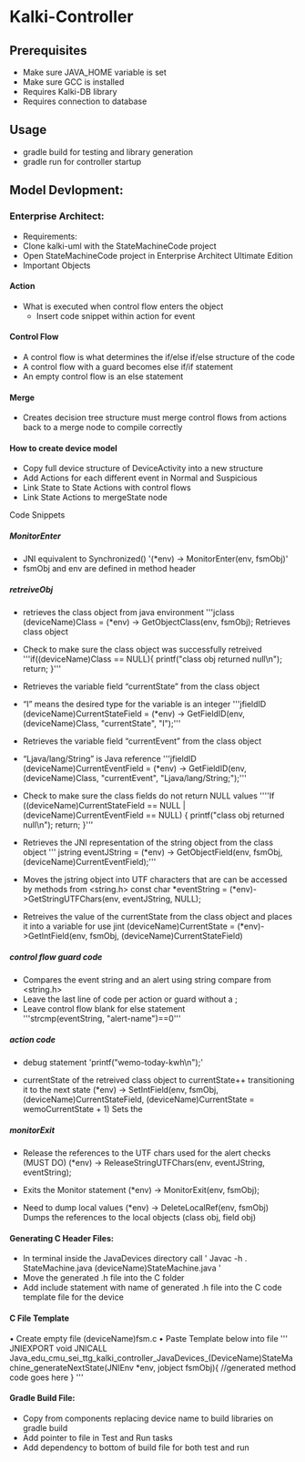 # Kalki-Controller
 
## Prerequisites
- Make sure JAVA_HOME variable is set
- Make sure GCC is installed
- Requires Kalki-DB library
- Requires connection to database

## Usage
- gradle build for testing and library generation
- gradle run for controller startup

## Model Devlopment:

### Enterprise Architect:
-	Requirements:
-	Clone kalki-uml with the StateMachineCode project
-	Open StateMachineCode project in Enterprise Architect Ultimate Edition
-	Important Objects

#### Action
 - What is executed when control flow enters the object
   - Insert code snippet within action for event
#### Control Flow
 -	A control flow is what determines the if/else if/else structure of the code
 - A control flow with a guard becomes else if/if statement
 - An empty control flow is an else statement

#### Merge
 - Creates decision tree structure must merge control flows from actions back to a merge node to compile correctly
 
#### How to create device model
-	Copy full device structure of DeviceActivity into a new structure
-	Add Actions for each different event in Normal and Suspicious 
-	Link State to State Actions with control flows
-	Link State Actions to mergeState node

Code Snippets

##### MonitorEnter
  - JNI equivalent to Synchronized()
'(*env) -> MonitorEnter(env, fsmObj)'
  - fsmObj and env are defined in method header
##### retreiveObj

- retrieves the class object from java environment
'''jclass (deviceName)Class = (*env) -> GetObjectClass(env, fsmObj);	Retrieves class object

- Check to make sure the class object was successfully retreived
'''if((deviceName)Class == NULL){
    printf("class obj returned null\n");
    return;
}'''

- Retrieves the variable field “currentState” from the class object
- “I” means the desired type for the variable is an integer
'''jfieldID (deviceName)CurrentStateField = (*env) -> GetFieldID(env, (deviceName)Class, "currentState", "I");'''

- Retrieves the variable field “currentEvent” from the class object 
- “Ljava/lang/String” is Java reference
'''jfieldID (deviceName)CurrentEventField = (*env) -> GetFieldID(env, (deviceName)Class, "currentEvent", "Ljava/lang/String;");'''

- Check to make sure the class fields do not return NULL values
''''If ((deviceName)CurrentStateField == NULL | (deviceName)CurrentEventField == NULL) {
    printf("class obj returned null\n");
    return;
}'''

- Retrieves the JNI representation of the string object from the class object
''' jstring eventJString = (*env) -> GetObjectField(env, fsmObj, (deviceName)CurrentEventField);'''

- Moves the jstring object into UTF characters that are can be accessed by methods from <string.h>
const char *eventString = (*env)->GetStringUTFChars(env, eventJString, NULL);	

- Retreives the value of the currentState from the class object and places it into a variable for use
jint (deviceName)CurrentState = (*env)->GetIntField(env, fsmObj, (deviceName)CurrentStateField)	

##### control flow guard code

 - Compares the event string and an alert using string compare from <string.h>
 - Leave the last line of code per action or guard without a ; 
 - Leave control flow blank for else statement	
'''strcmp(eventString, "alert-name")==0'''


##### action code

 - 	debug statement
'printf("wemo-today-kwh\n");'

 - currentState of the retreived class object to currentState++ transitioning it to the next state
(*env) -> SetIntField(env, fsmObj, (deviceName)CurrentStateField, (deviceName)CurrentState = wemoCurrentState + 1)	Sets the 

##### monitorExit

 - Release the references to the UTF chars used for the alert checks (MUST DO)
(*env) -> ReleaseStringUTFChars(env, eventJString, eventString);	

 - 	Exits the Monitor statement
(*env) -> MonitorExit(env, fsmObj);

 - Need to dump local values
(*env) -> DeleteLocalRef(env, fsmObj)	Dumps the references to the local objects (class obj, field obj)


#### Generating C Header Files:
-	In terminal inside the JavaDevices directory call
'	Javac -h . StateMachine.java (deviceName)StateMachine.java '
- Move the generated .h file into the C folder
-	Add include statement with name of generated .h file into the C code template file for the device

#### C File Template
•	Create empty file (deviceName)fsm.c
•	Paste Template below into file
''' JNIEXPORT void JNICALL
Java_edu_cmu_sei_ttg_kalki_controller_JavaDevices_(DeviceName)StateMachine_generateNextState(JNIEnv *env, jobject fsmObj){
	//generated method code goes here
} '''
#### Gradle Build File:
-	Copy from components replacing device name to build libraries on gradle build
-	Add pointer to file in Test and Run tasks
-	Add dependency to bottom of build file for both test and run